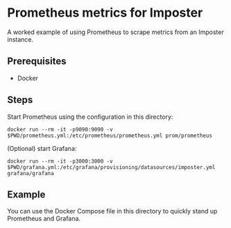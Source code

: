 # Prometheus metrics for Imposter

A worked example of using Prometheus to scrape metrics from an Imposter instance.

## Prerequisites

- Docker

## Steps

Start Prometheus using the configuration in this directory:

	docker run --rm -it -p9090:9090 -v $PWD/prometheus.yml:/etc/prometheus/prometheus.yml prom/prometheus

(Optional) start Grafana:

    docker run --rm -it -p3000:3000 -v $PWD/grafana.yml:/etc/grafana/provisioning/datasources/imposter.yml grafana/grafana

## Example

You can use the Docker Compose file in this directory to quickly stand up Prometheus and Grafana.
